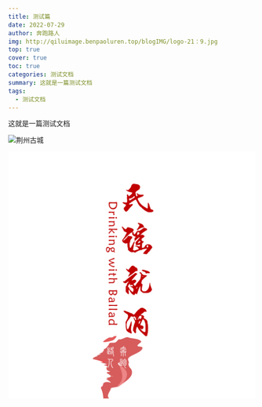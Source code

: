 ```yaml
---
title: 测试篇
date: 2022-07-29
author: 奔跑路人
img: http://qiluimage.benpaoluren.top/blogIMG/logo-21：9.jpg
top: true
cover: true
toc: true
categories: 测试文档
summary: 这就是一篇测试文档
tags:
  - 测试文档
---
```


这就是一篇测试文档

![荆州古城](https://s1.ax1x.com/2022/07/27/vSvO1O.jpg)

![logo0719](https://raw.githubusercontent.com/qilu321/postimages/main/IMG/logo0719.png)

